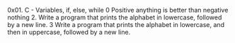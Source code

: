 0x01. C - Variables, if, else, while
0 Positive anything is better than negative nothing
2. Write a program that prints the alphabet in lowercase, followed by a new line.
3 Write a program that prints the alphabet in lowercase, and then in uppercase, followed by a new line.

